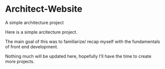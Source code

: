 # Architect-Website
A simple architecture project

Here is a simple arcitecture project. 

The main goal of this was to familiarize/ recap myself with the fundamentals of front end development.

Nothing much will be updated here, hopefully I'll have the time to create more projects.
